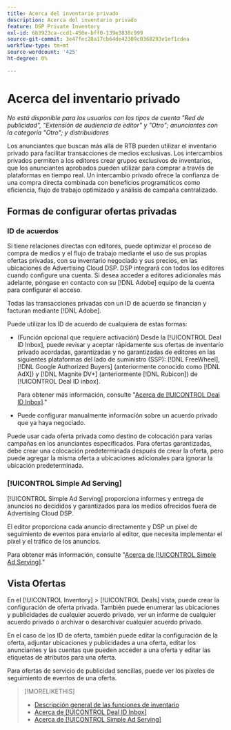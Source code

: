 ```yaml
---
title: Acerca del inventario privado
description: Acerca del inventario privado
feature: DSP Private Inventory
exl-id: 6b3923ca-ccd1-450e-bff0-139e3838c999
source-git-commit: 3e47fec28a17cb64de42309c0368293e1ef1cdea
workflow-type: tm+mt
source-wordcount: '425'
ht-degree: 0%

---
```


# Acerca del inventario privado

*No está disponible para los usuarios con los tipos de cuenta &quot;Red de publicidad&quot;, &quot;Extensión de audiencia de editor&quot; y &quot;Otro&quot;; anunciantes con la categoría &quot;Otro&quot;; y distribuidores*

Los anunciantes que buscan más allá de RTB pueden utilizar el inventario privado para facilitar transacciones de medios exclusivas. Los intercambios privados permiten a los editores crear grupos exclusivos de inventarios, que los anunciantes aprobados pueden utilizar para comprar a través de plataformas en tiempo real. Un intercambio privado ofrece la confianza de una compra directa combinada con beneficios programáticos como eficiencia, flujo de trabajo optimizado y análisis de campaña centralizado.

## Formas de configurar ofertas privadas

### ID de acuerdos

Si tiene relaciones directas con editores, puede optimizar el proceso de compra de medios y el flujo de trabajo mediante el uso de sus propias ofertas privadas, con su inventario negociado y sus precios, en las ubicaciones de Advertising Cloud DSP. DSP integrará con todos los editores cuando configure una cuenta. Si desea acceder a editores adicionales más adelante, póngase en contacto con su [!DNL Adobe] equipo de la cuenta para configurar el acceso. <!-- + sentence from Ramey? (no longer here) about how we certify the publishers -->

Todas las transacciones privadas con un ID de acuerdo se financian y facturan mediante [!DNL Adobe].

Puede utilizar los ID de acuerdo de cualquiera de estas formas:

* (Función opcional que requiere activación) Desde la [!UICONTROL Deal ID Inbox], puede revisar y aceptar rápidamente sus ofertas de inventario privado acordadas, garantizadas y no garantizadas de editores en las siguientes plataformas del lado de suministro (SSP): [!DNL FreeWheel], [!DNL Google Authorized Buyers] (anteriormente conocido como [!DNL AdX]) y [!DNL Magnite DV+] (anteriormente [!DNL Rubicon]) de [!UICONTROL Deal ID inbox].

   Para obtener más información, consulte &quot;[Acerca de [!UICONTROL Deal ID Inbox]](deal-id-inbox-about.md).&quot;

* Puede configurar manualmente información sobre un acuerdo privado que ya haya negociado.

Puede usar cada oferta privada como destino de colocación para varias campañas en los anunciantes especificados. Para ofertas garantizadas, debe crear una colocación predeterminada después de crear la oferta, pero puede agregar la misma oferta a ubicaciones adicionales para ignorar la ubicación predeterminada.

### [!UICONTROL Simple Ad Serving]

[!UICONTROL Simple Ad Serving] proporciona informes y entrega de anuncios no decididos y garantizados para los medios ofrecidos fuera de Advertising Cloud DSP.

El editor proporciona cada anuncio directamente y DSP un píxel de seguimiento de eventos para enviarlo al editor, que necesita implementar el píxel y el tráfico de los anuncios.

Para obtener más información, consulte &quot;[Acerca de [!UICONTROL Simple Ad Serving]](simple-deal-about.md).&quot;

## Vista Ofertas

En el [!UICONTROL Inventory] > [!UICONTROL Deals] vista, puede crear la configuración de oferta privada. También puede enumerar las ubicaciones y publicidades de cualquier acuerdo privado, ver un informe de cualquier acuerdo privado o archivar o desarchivar cualquier acuerdo privado.

En el caso de los ID de oferta, también puede editar la configuración de la oferta, adjuntar ubicaciones y publicidades a una oferta, editar los anunciantes y las cuentas que pueden acceder a una oferta y editar las etiquetas de atributos para una oferta.

Para ofertas de servicio de publicidad sencillas, puede ver los píxeles de seguimiento de eventos de una oferta.

>[!MORELIKETHIS]
>
>* [Descripción general de las funciones de inventario](/help/dsp/inventory/inventory-overview.md)
>* [Acerca de [!UICONTROL Deal ID Inbox]](/help/dsp/inventory/deal-id-inbox-about.md)
>* [Acerca de [!UICONTROL Simple Ad Serving]](simple-deal-about.md)

